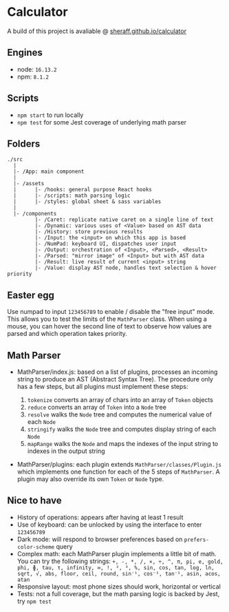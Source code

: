 # Calculator

A build of this project is avaliable @ [sheraff.github.io/calculator](https://sheraff.github.io/calculator/)

## Engines

- node: `16.13.2`
- npm: `8.1.2`

## Scripts

- `npm start` to run locally
- `npm test` for some Jest coverage of underlying math parser

## Folders

```
./src
  |
  |- /App: main component
  |
  |- /assets
  |      |- /hooks: general purpose React hooks
  |      |- /scripts: math parsing logic
  |      |- /styles: global sheet & sass variables
  |
  |- /components
         |- /Caret: replicate native caret on a single line of text
         |- /Dynamic: various uses of <Value> based on AST data
         |- /History: store previous results
         |- /Input: the <input> on which this app is based
         |- /NumPad: keyboard UI, dispatches user input
         |- /Output: orchestration of <Input>, <Parsed>, <Result>
         |- /Parsed: "mirror image" of <Input> but with AST data
         |- /Result: live result of current <input> string
         |- /Value: display AST node, handles text selection & hover priority
```

## Easter egg
Use numpad to input `123456789` to enable / disable the "free input" mode. This allows you to test the limits of the `MathParser` class. When using a mouse, you can hover the second line of text to observe how values are parsed and which operation takes priority.

## Math Parser

- MathParser/index.js: based on a list of plugins, processes an incoming string to produce an AST (Abstract Syntax Tree). The procedure only has a few steps, but all plugins must implement these steps:
  1. `tokenize` converts an array of chars into an array of `Token` objects
  2. `reduce` converts an array of `Token` into a `Node` tree
  3. `resolve` walks the `Node` tree and computes the numerical value of each `Node`
  4. `stringify` walks the `Node` tree and computes display string of each `Node`
  5. `mapRange` walks the `Node` and maps the indexes of the input string to indexes in the output string

- MathParser/plugins: each plugin extends `MathParser/classes/Plugin.js` which implements one function for each of the 5 steps of `MathParser`. A plugin may also override its own `Token` or `Node` type.

## Nice to have

- History of operations: appears after having at least 1 result
- Use of keyboard: can be unlocked by using the interface to enter `123456789`
- Dark mode: will respond to browser preferences based on `prefers-color-scheme` query
- Complex math: each MathParser plugin implements a little bit of math. You can try the following strings: `+, -, *, /, ×, ÷, ^, π, pi, e, gold, phi, ɸ, tau, τ, infinity, ∞, !, ², ³, %, sin, cos, tan, log, ln, sqrt, √, abs, floor, ceil, round, sin⁻¹, cos⁻¹, tan⁻¹, asin, acos, atan`
- Responsive layout: most phone sizes should work, horizontal or vertical
- Tests: not a full coverage, but the math parsing logic is backed by Jest, try `npm test`